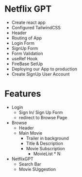 # Netflix GPT

- Create react app
- Configured TailwindCSS
- Header
- Routing of App
- Login Form
- SignUp Form
- Form Validation
- useRef Hook
- FireBase SetUp
- Deploying our App to production
- Create SignUp User Account


# Features
- Login
    - Sign In/ Sign Up Form
    - redirect to Browse Page
- Browse
    - Header
    - Main Movie
        - Trailer in background
        - Title & Description
        - Movie Subscription
            - MovieList * N
- NetflixGPT
    - Search Bar
    - Movie SUggestion